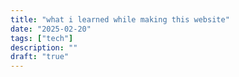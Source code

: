 ```yaml
---
title: "what i learned while making this website"
date: "2025-02-20"
tags: ["tech"]
description: ""
draft: "true"
---
```


